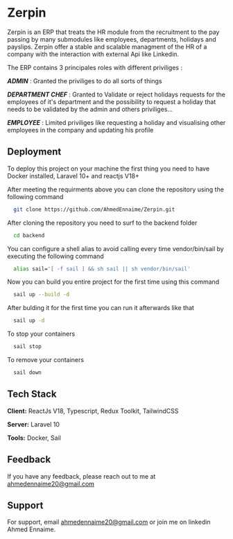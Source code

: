 
# Zerpin

Zerpin is an ERP that treats the HR module from the recruitment to the pay passing by many submodules like employees, departments, holidays and payslips. Zerpin offer a stable and scalable managment of the HR of a company with the interaction with external Api like Linkedin. 

The ERP contains 3 principales roles with different priviliges :

***ADMIN*** : Granted the priviliges to do all sorts of things

***DEPARTMENT CHEF*** : Granted to Validate or reject holidays requests for the employees of it's department and the possibility to request a holiday that needs to be validated by the admin and others priviliges...

***EMPLOYEE*** : Limited priviliges like requesting a holiday and visualising other employees in the company and updating his profile




## Deployment

To deploy this project on your machine the first thing you need to have Docker installed, Laravel 10+ and reactjs V18+

After meeting the requirments above you can clone the repository using the following command

```bash
  git clone https://github.com/AhmedEnnaime/Zerpin.git
```

After cloning the repository you need to surf to the backend folder

```bash
  cd backend
```

You can configure a shell alias to avoid calling every time vendor/bin/sail by executing the following command

```bash
  alias sail='[ -f sail ] && sh sail || sh vendor/bin/sail'
```

Now you can build you entire project for the first time using this command

```bash
  sail up --build -d
```

After bulding it for the first time you can run it afterwards like that

```bash
  sail up -d
```

To stop your containers

```bash
  sail stop
```

To remove your containers

```bash
  sail down
```


## Tech Stack

**Client:** ReactJs V18, Typescript, Redux Toolkit, TailwindCSS

**Server:** Laravel 10

**Tools:** Docker, Sail


## Feedback

If you have any feedback, please reach out to me at ahmedennaime20@gmail.com


## Support

For support, email ahmedennaime20@gmail.com or join me on linkedin Ahmed Ennaime.


